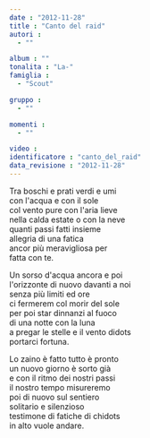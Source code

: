 ```yaml
---
date : "2012-11-28"
title : "Canto del raid"
autori : 
  - ""

album : ""
tonalita : "La-"
famiglia : 
  - "Scout"

gruppo : 
  - ""

momenti : 
  - ""

video : 
identificatore : "canto_del_raid"
data_revisione : "2012-11-28"
---
```

  
  
Tra boschi e prati verdi e umi  
con l'acqua e con il sole  
col vento pure con l'aria lieve  
nella calda estate o con la neve   
quanti passi fatti insieme  
allegria di una fatica   
ancor più meravigliosa per  
fatta con te.   
  
  
  
Un sorso d'acqua ancora e poi  
l'orizzonte di nuovo davanti a noi  
senza più limiti ed ore  
ci fermerem col morir del sole  
per poi star dinnanzi al fuoco  
di una notte con la luna  
a pregar le stelle e il vento didots  
portarci fortuna.  
  
  
  
Lo zaino è fatto tutto è pronto  
un nuovo giorno è sorto già  
e con il ritmo dei nostri passi  
il nostro tempo misureremo  
poi di nuovo sul sentiero  
solitario e silenzioso  
testimone di fatiche di chidots  
in alto vuole andare.  
  
  
  
  
